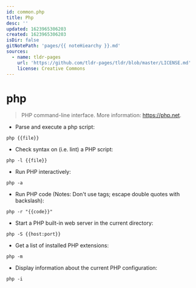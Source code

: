```yaml
---
id: common.php
title: Php
desc: ''
updated: 1623965306203
created: 1623965306203
isDir: false
gitNotePath: 'pages/{{ noteHiearchy }}.md'
sources:
  - name: tldr-pages
    url: 'https://github.com/tldr-pages/tldr/blob/master/LICENSE.md'
    license: Creative Commons
---
```

# php

> PHP command-line interface.
> More information: <https://php.net>.

- Parse and execute a php script:

`php {{file}}`

- Check syntax on (i.e. lint) a PHP script:

`php -l {{file}}`

- Run PHP interactively:

`php -a`

- Run PHP code (Notes: Don't use <? ?> tags; escape double quotes with backslash):

`php -r "{{code}}"`

- Start a PHP built-in web server in the current directory:

`php -S {{host:port}}`

- Get a list of installed PHP extensions:

`php -m`

- Display information about the current PHP configuration:

`php -i`


